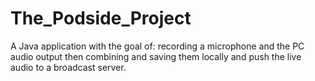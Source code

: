 The_Podside_Project
===================

A Java application with the goal of: recording a microphone and the PC audio output then combining and saving them locally and push the live audio to a broadcast server.
